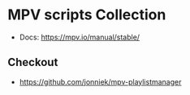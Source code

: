 # MPV scripts Collection

* Docs: https://mpv.io/manual/stable/

## Checkout 

* https://github.com/jonniek/mpv-playlistmanager
